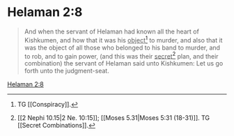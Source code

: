 # Helaman 2:8

> And when the servant of Helaman had known all the heart of Kishkumen, and how that it was his <u>object</u>[^a] to murder, and also that it was the object of all those who belonged to his band to murder, and to rob, and to gain power, (and this was their <u>secret</u>[^b] plan, and their combination) the servant of Helaman said unto Kishkumen: Let us go forth unto the judgment-seat.

[Helaman 2:8](https://www.churchofjesuschrist.org/study/scriptures/bofm/hel/2?lang=eng&id=p8#p8)


[^a]: TG [[Conspiracy]].
[^b]: [[2 Nephi 10.15|2 Ne. 10:15]]; [[Moses 5.31|Moses 5:31 (18-31)]]. TG [[Secret Combinations]].
